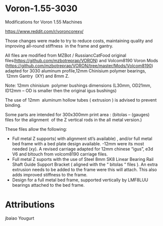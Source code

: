 # Voron-1.55-3030


Modifications for Voron 1.55 Machines

https://www.reddit.com/r/voroncorexy/

Those changes were made to try to reduce costs, maintaining quality and improving all-round stiffness  in the frame and gantry.

All files are modified from MZBot / RussiancCatFood original files(https://github.com/mzbotreprap/VORON) and Volcom8190 Voron Mods (https://github.com/mzbotreprap/VORON/tree/master/Mods/Volcom8190) adapted for 3030 aluminum profile,12mm Chinisium polymer bearings,  12mm Gantry  (XY) and 8mm Z.

Note:
12mm chinisium  polymer bushings dimensions (L30mm, OD21mm, ID12mm – OD is smaller then the original igus bushings)

The use of 12mm  aluminum hollow tubes ( extrusion ) is advised to prevent binding.

Some parts are intended for 300x300mm print area : (bitolas – (gauges) files for the alignment  of the Z vertical rods in the all metal version.)

These files allow the following: 

- Full metal Z supports( with alignment stl’s available) , and/or full metal bed frame with a bed plate design available.
-12mm were its most needed (xy). A revised carriage adapted for 12mm chinese “igus”, e3d V6 and bltouch from volcom8190 carriage files.
- Full metal Z suports with the use of Steel 8mm SK8 Linear Bearing Rail Shaft Guide Support Bracket ( aligned with the “ bitolas “ files ). An extra extrusion needs to be added to the frame were this will attach. This also adds improved stiffness to the frame.
- Design for a full metal bed frame, supported vertically by LMF8LUU bearings attached to the bed frame.

Attributions
============

jbaiao
Yougurt
